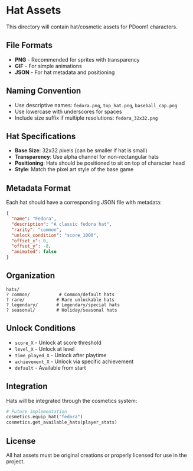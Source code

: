 # Hat Assets

This directory will contain hat/cosmetic assets for PDoom1 characters.

## File Formats
- **PNG** - Recommended for sprites with transparency
- **GIF** - For simple animations
- **JSON** - For hat metadata and positioning

## Naming Convention
- Use descriptive names: `fedora.png`, `top_hat.png`, `baseball_cap.png`
- Use lowercase with underscores for spaces
- Include size suffix if multiple resolutions: `fedora_32x32.png`

## Hat Specifications
- **Base Size**: 32x32 pixels (can be smaller if hat is small)
- **Transparency**: Use alpha channel for non-rectangular hats
- **Positioning**: Hats should be positioned to sit on top of character head
- **Style**: Match the pixel art style of the base game

## Metadata Format
Each hat should have a corresponding JSON file with metadata:

```json
{
  "name": "Fedora",
  "description": "A classic fedora hat",
  "rarity": "common",
  "unlock_condition": "score_1000",
  "offset_x": 0,
  "offset_y": -8,
  "animated": false
}
```

## Organization
```
hats/
? common/           # Common/default hats
? rare/            # Rare unlockable hats
? legendary/       # Legendary/special hats
? seasonal/        # Holiday/seasonal hats
```

## Unlock Conditions
- `score_X` - Unlock at score threshold
- `level_X` - Unlock at level
- `time_played_X` - Unlock after playtime
- `achievement_X` - Unlock via specific achievement
- `default` - Available from start

## Integration
Hats will be integrated through the cosmetics system:

```python
# Future implementation
cosmetics.equip_hat("fedora")
cosmetics.get_available_hats(player_stats)
```

## License
All hat assets must be original creations or properly licensed for use in the project.